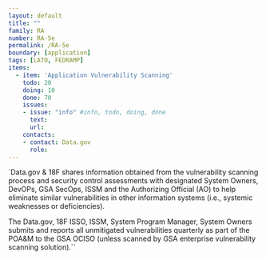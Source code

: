 ```yaml
---
layout: default
title: ""
family: RA
number: RA-5e
permalink: /RA-5e
boundary: [application]
tags: [LATO, FEDRAMP]
items:
  - item: 'Application Vulnerability Scanning'
    todo: 20
    doing: 10
    done: 70   
    issues:
    - issue: "info" #info, todo, doing, done
      text:
      url:
    contacts:
    - contact: Data.gov
      role:
---
```

`Data.gov & 18F shares information obtained from the vulnerability scanning process and security control assessments with designated System Owners, DevOPs, GSA SecOps, ISSM and the Authorizing Official (AO) to help eliminate similar vulnerabilities in other information systems (i.e., systemic weaknesses or deficiencies).

The Data.gov, 18F ISSO, ISSM, System Program Manager, System Owners submits and reports all unmitigated  vulnerabilities quarterly as part of the POA&M to the GSA OCISO (unless scanned by GSA enterprise vulnerability scanning solution).``
